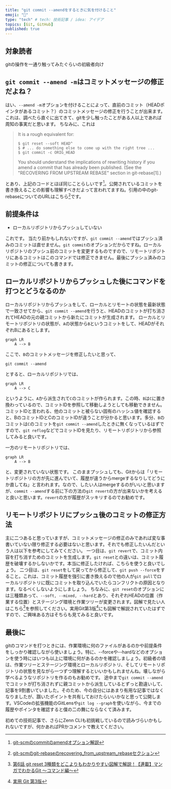 ```yaml
---
title: "git commit --amendをするときに気を付けること"
emoji: "🌟"
type: "tech" # tech: 技術記事 / idea: アイデア
topics: [Git, GitHub]
published: true
---
```


## 対象読者
gitの操作を一通り触ってみたぐらいの初級者向け

## `git commit --amend -m`はコミットメッセージの修正だよね？
はい、`--amend -m`オプションを付けることによって、直前のコミット（HEADポインタがあるコミット？）のコミットメッセージの修正を行うことが出来ます。これは、調べたら直ぐに出てきて、gitを少し触ったことがある人以上であれば周知の事実だと思います。
ちなみに、これは
> It is a rough equivalent for:
> ```
> $ git reset --soft HEAD^
> $ # ... do something else to come up with the right tree ...
> $ git commit -c ORIG_HEAD
> ```
> You should understand the implications of rewriting history if you amend a commit that has already been published. (See the "RECOVERING FROM UPSTREAM REBASE" section in git-rebase[1].)

とあり、上記のコードとほぼ同じことらしいです[^1]。公開されているコミットを書き換えることの影響も理解すべきだよって言われてますね。引用の中のgit-rebaseについてのURLはこちら[^2]です。

## 前提条件は

- ローカルリポジトリからプッシュしていない

これです。
当たり前かもしれないですが、`git commit --amend`ではプッシュ済みのコミットは直せません。`git commit`のオプションだからですね。ローカルリポジトリのプッシュ前のコミットを変更するものですので、リモートリポジトリにあるコミットはこのコマンドでは修正できません。最後にプッシュ済みのコミットの修正についても書きます。

## ローカルリポジトリからプッシュした後にコマンドを打つとどうなるのか
ローカルリポジトリからプッシュをして、ローカルとリモートの状態を最新状態で一致させてから、`git commit --amend`を行うと、HEADのコミットが打ち消されてHEADの元の親コミットから新たにコミットが生成されます。
ローカルとリモートリポジトリの状態が、`A`の状態から`B`というコミットをして、HEADがそれぞれBにあるとします。

```mermaid
graph LR
    A --> B
```

ここで、`B`のコミットメッセージを修正したいと思って、
```shell
git commit --amend
```
とすると、ローカルリポジトリでは、

```mermaid
graph LR
    A --> C
```

というように、`A`から派生されて`C`のコミットが作られます。この時、`B`は`C`に置き換わっているので、コミットIDを参照して移動しようとしても移動できません。コミットIDと言われる、他のコミットと被らない固有のハッシュ値を確認すると、BのコミットIDとCのコミットIDが違うことが分かると思います。多分、`B`のコミットは`C`のコミットを`git commit --amend`したときに無くなっているはずですので、`git reflog`などでコミットIDを見たり、リモートリポジトリから参照してみると良いです。

一方のリモートリポジトリでは、

```mermaid
graph LR
    A --> B
```

と、変更されていない状態です。
このままプッシュしても、Gitからは「リモートリポジトリの方が先に進んでいて、履歴が違うからmergeするなりしてどうにか直してね」と言われます。なので、したい人はmergeするのがいいと思いますが、`commit --amend`する前に下の方法の`git revert`の方が出来ないかを考えると良いと思います。`revert`の方が履歴がスッキリするのでお勧めです。

## リモートリポジトリにプッシュ後のコミットの修正方法
主に二つあると思っていますが、コミットメッセージの修正のみであれば変な事書いていない限り修正する必要はないと思います。それでも修正したいんだという人は以下を参考にしてみてください。
一つ目は、`git revert`で、コミット内容を打ち消すためのコミットを生成します。`git reset`との違いは、コミット履歴を破壊するかしないかです。本当に修正したければ、こちらを使うと良いでしょう。
二つ目は、`git reset`をして戻ってから修正して、`git push --force`をすること。これは、コミット履歴を強引に書き換えるので他の人が`git pull`でローカルリポジトリに既にコミットを取り込んでいたらコンフリクトの原因となります。なるべくしないようにしましょう。
ちなみに、`git reset`のオプションには三種類あって、`--soft, --mixed, --hard`とあり、それぞれHEADの位置（作業する位置）とステージング環境と作業ツリーが変更されます。図解で見たい人はこちら[^3]を参照してください。実用Git第3版[^4]にも図解で解説されていたはずですので、ご興味ある方はそちらも見てみると良いです。

## 最後に
gitのコマンドを打つときには、作業環境に何のファイルがあるのかや前提条件をしっかり確認しながら使いましょう。特に、--forceや--hardなどのオプションを使う時にはいつも以上に環境に何があるのかを確認しましょう。初級者の頃は、作業ツリーとステージング環境とローカルリポジトリ、そしてリモートリポジトリの状態を見ながら一つずつ理解するといいかもしれませんね。壊しながら学べるようなリポジトリを作るのもお勧めです。
途中まで`git commit --amend`でコミットが打ち消されずに親コミットから派生しているとずっと勘違いして、記事を9割書いていました。そのため、今の自分にはあまり有用な記事ではなくなりましたが、躓いたポイントを共有しておけたらいいかなと思って公開します。VSCodeの拡張機能のGitLensや`git log --graph`を使いながら、今までの履歴やポインタを確認すると僕の二の舞にならなくて済みます。

初めての技術記事で、さらにZenn CLIも初挑戦しているので読みづらいかもしれないですが、何かあればPRかコメントで教えてください。


[^1]: [git-scmのcommitのamendオプション解説](https://git-scm.com/docs/git-commit#Documentation/git-commit.txt---amend)
[^2]: [git-scmのgit-rebaseのrecovering_from_upstream_rebaseセクション](https://git-scm.com/docs/git-rebase#_recovering_from_upstream_rebase)
[^3]: [第6話 git reset 3種類をどこよりもわかりやすい図解で解説！【連載】マンガでわかるGit ～コマンド編～](https://www.r-staffing.co.jp/engineer/entry/20191129_1)
[^4]: [実用 Git 第3版](https://www.oreilly.co.jp/books/9784814400614/)
